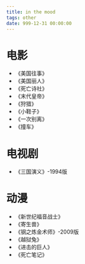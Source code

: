 ```yaml
---
title: in the mood
tags: other
date: 999-12-31 00:00:00
---
```


# 电影
- 《美国往事》
- 《美国丽人》
- 《死亡诗社》
- 《末代皇帝》
- 《狩猎》
- 《小鞋子》
- 《一次别离》
- 《撞车》

# 电视剧
- 《三国演义》-1994版

# 动漫
- 《新世纪福音战士》
- 《寄生兽》
- 《钢之炼金术师》-2009版
- 《越狱兔》
- 《进击的巨人》
- 《死亡笔记》